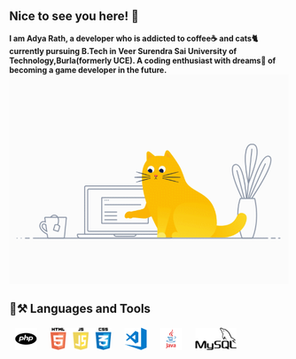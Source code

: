 ## Nice to see you here! 👋
<strong>I am Adya Rath, a developer who is addicted to coffee☕ and cats🐈 currently pursuing B.Tech in Veer Surendra Sai University of Technology,Burla(formerly UCE). A coding enthusiast with dreams💭 of becoming a game developer in the future.</strong>
![](cat.gif)

## 🧰⚒️ Languages and Tools 
<p>
<img src="php.png" alt="PHP" height="40" style="vertical-align:top; margin:4px 10px 4px 10px">
<img src="html.png" alt="frontend" height="40" style="vertical-align:top; margin:4px 10px 4px 10px">
<img src="https://raw.githubusercontent.com/github/explore/80688e429a7d4ef2fca1e82350fe8e3517d3494d/topics/visual-studio-code/visual-studio-code.png" alt="VS Code" height="40" style="vertical-align:top; margin:4px 10px 4px 10px" >
    <img src="java.png" alt="java" height="40" style="vertical-align:top; margin:4px 10px 4px 10px" >
    <img src="sql.png" alt="SQL" height="40" style="vertical-align:top; margin:4px 10px 4px 10px" >
</p>

<!--
**adyarath/adyarath** is a ✨ _special_ ✨ repository because its `README.md` (this file) appears on your GitHub profile.

Here are some ideas to get you started:

- 🔭 I’m currently working on ...
- 🌱 I’m currently learning ...
- 👯 I’m looking to collaborate on ...
- 🤔 I’m looking for help with ...
- 💬 Ask me about ...
- 📫 How to reach me: ...
- 😄 Pronouns: ...
- ⚡ Fun fact: ...
-->
